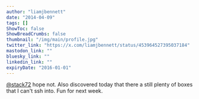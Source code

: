 ```yaml
---
author: "liamjbennett"
date: "2014-04-09"
tags: []
ShowToc: false
ShowBreadCrumbs: false
thumbnail: "/img/main/profile.jpg"
twitter_link: "https://x.com/liamjbennett/status/453964527395037184"
mastodon_link: ""
bluesky_link: ""
linkedin_link: ""
expiryDate: "2016-01-01"
---
```


[@stack72](https://x.com/stack72) hope not. Also discovered today that there a still plenty of boxes that I can't ssh into. Fun for next week.

